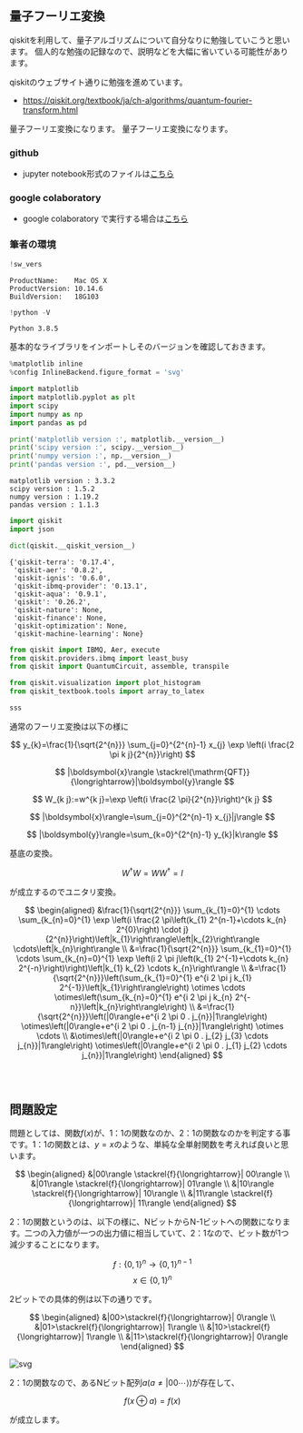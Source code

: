 ## 量子フーリエ変換

qiskitを利用して、量子アルゴリズムについて自分なりに勉強していこうと思います。
個人的な勉強の記録なので、説明などを大幅に省いている可能性があります。

qiskitのウェブサイト通りに勉強を進めています。

- https://qiskit.org/textbook/ja/ch-algorithms/quantum-fourier-transform.html

量子フーリエ変換になります。
量子フーリエ変換になります。

### github
- jupyter notebook形式のファイルは[こちら](https://github.com/hiroshi0530/wa-src/blob/master/rec/qiskit/base5/base_nb.ipynb)

### google colaboratory
- google colaboratory で実行する場合は[こちら](https://colab.research.google.com/github/hiroshi0530/wa-src/blob/master/rec/qiskit/base5/base_nb.ipynb)

### 筆者の環境


```python
!sw_vers
```

    ProductName:	Mac OS X
    ProductVersion:	10.14.6
    BuildVersion:	18G103



```python
!python -V
```

    Python 3.8.5


基本的なライブラリをインポートしそのバージョンを確認しておきます。


```python
%matplotlib inline
%config InlineBackend.figure_format = 'svg'

import matplotlib
import matplotlib.pyplot as plt
import scipy
import numpy as np
import pandas as pd

print('matplotlib version :', matplotlib.__version__)
print('scipy version :', scipy.__version__)
print('numpy version :', np.__version__)
print('pandas version :', pd.__version__)
```

    matplotlib version : 3.3.2
    scipy version : 1.5.2
    numpy version : 1.19.2
    pandas version : 1.1.3



```python
import qiskit
import json

dict(qiskit.__qiskit_version__)
```




    {'qiskit-terra': '0.17.4',
     'qiskit-aer': '0.8.2',
     'qiskit-ignis': '0.6.0',
     'qiskit-ibmq-provider': '0.13.1',
     'qiskit-aqua': '0.9.1',
     'qiskit': '0.26.2',
     'qiskit-nature': None,
     'qiskit-finance': None,
     'qiskit-optimization': None,
     'qiskit-machine-learning': None}




```python
from qiskit import IBMQ, Aer, execute
from qiskit.providers.ibmq import least_busy
from qiskit import QuantumCircuit, assemble, transpile

from qiskit.visualization import plot_histogram
from qiskit_textbook.tools import array_to_latex
```


```python
sss
```

通常のフーリエ変換は以下の様に

$$
y_{k}=\frac{1}{\sqrt{2^{n}}} \sum_{j=0}^{2^{n}-1} x_{j} \exp \left(i \frac{2 \pi k j}{2^{n}}\right)
$$

$$
|\boldsymbol{x}\rangle \stackrel{\mathrm{QFT}}{\longrightarrow}|\boldsymbol{y}\rangle
$$

$$
W_{k j}:=w^{k j}=\exp \left(i \frac{2 \pi}{2^{n}}\right)^{k j}
$$

$$
|\boldsymbol{x}\rangle=\sum_{j=0}^{2^{n}-1} x_{j}|j\rangle 
$$

$$
|\boldsymbol{y}\rangle=\sum_{k=0}^{2^{n}-1} y_{k}|k\rangle
$$

基底の変換。

$$
W^{\dagger} W=W W^{\dagger}=I
$$

が成立するのでユニタリ変換。

$$
\begin{aligned}
&\frac{1}{\sqrt{2^{n}}} \sum_{k_{1}=0}^{1} \cdots \sum_{k_{n}=0}^{1} \exp \left(i \frac{2 \pi\left(k_{1} 2^{n-1}+\cdots k_{n} 2^{0}\right) \cdot j}{2^{n}}\right)\left|k_{1}\right\rangle\left|k_{2}\right\rangle \cdots\left|k_{n}\right\rangle \\
&=\frac{1}{\sqrt{2^{n}}} \sum_{k_{1}=0}^{1} \cdots \sum_{k_{n}=0}^{1} \exp \left(i 2 \pi j\left(k_{1} 2^{-1}+\cdots k_{n} 2^{-n}\right)\right)\left|k_{1} k_{2} \cdots k_{n}\right\rangle \\
&=\frac{1}{\sqrt{2^{n}}}\left(\sum_{k_{1}=0}^{1} e^{i 2 \pi j k_{1} 2^{-1}}\left|k_{1}\right\rangle\right) \otimes \cdots \otimes\left(\sum_{k_{n}=0}^{1} e^{i 2 \pi j k_{n} 2^{-n}}\left|k_{n}\right\rangle\right) \\
&=\frac{1}{\sqrt{2^{n}}}\left(|0\rangle+e^{i 2 \pi 0 . j_{n}}|1\rangle\right) \otimes\left(|0\rangle+e^{i 2 \pi 0 . j_{n-1} j_{n}}|1\rangle\right) \otimes \cdots \\
&\otimes\left(|0\rangle+e^{i 2 \pi 0 . j_{2} j_{3} \cdots j_{n}}|1\rangle\right) \otimes\left(|0\rangle+e^{i 2 \pi 0 . j_{1} j_{2} \cdots j_{n}}|1\rangle\right)
\end{aligned}
$$


```python

```


```python

```


```python

```

## 問題設定

問題としては、関数$f(x)$が、1：1の関数なのか、2：1の関数なのかを判定する事です。1：1の関数とは、$y=x$のような、単純な全単射関数を考えれば良いと思います。

$$
\begin{aligned}
&|00\rangle \stackrel{f}{\longrightarrow}| 00\rangle \\
&|01\rangle \stackrel{f}{\longrightarrow}| 01\rangle \\
&|10\rangle \stackrel{f}{\longrightarrow}| 10\rangle \\
&|11\rangle \stackrel{f}{\longrightarrow}| 11\rangle 
\end{aligned}
$$

2：1の関数というのは、以下の様に、NビットからN-1ビットへの関数になります。二つの入力値が一つの出力値に相当していて、2：1なので、ビット数が1つ減少することになります。

$$
f:\lbrace 0,1 \rbrace^{n} \rightarrow \lbrace 0,1 \rbrace^{n-1}
$$
$$
x \in\{0,1\}^{n}
$$

2ビットでの具体的例は以下の通りです。

$$
\begin{aligned}
&|00>\stackrel{f}{\longrightarrow}| 0\rangle \\
&|01>\stackrel{f}{\longrightarrow}| 1\rangle \\
&|10>\stackrel{f}{\longrightarrow}| 1\rangle \\
&|11>\stackrel{f}{\longrightarrow}| 0\rangle 
\end{aligned}
$$

![svg](base_nb_files_local/qiskit-2_1.svg)

2：1の関数なので、あるNビット配列$a (a\ne |00\cdots\rangle)$が存在して、

$$
f(x \oplus a)=f(x)
$$

が成立します。




```python

```

